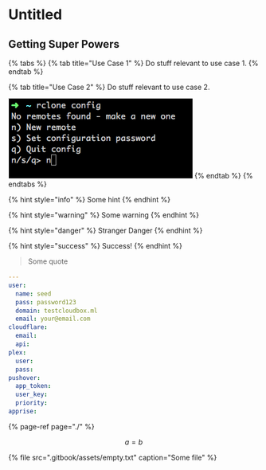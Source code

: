 # Untitled

## Getting Super Powers

{% tabs %}
{% tab title="Use Case 1" %}
Do stuff relevant to use case 1.
{% endtab %}

{% tab title="Use Case 2" %}
Do stuff relevant to use case 2.

![](.gitbook/assets/68747470733a2f2f692e696d6775722e636f6d2f76595a6e3953622e706e67-1-.png)
{% endtab %}
{% endtabs %}

{% hint style="info" %}
Some hint
{% endhint %}

{% hint style="warning" %}
Some warning
{% endhint %}

{% hint style="danger" %}
Stranger Danger
{% endhint %}

{% hint style="success" %}
Success!
{% endhint %}

> Some quote

```yaml
---
user:
  name: seed
  pass: password123
  domain: testcloudbox.ml
  email: your@email.com
cloudflare:
  email:
  api:
plex:
  user:
  pass:
pushover:
  app_token:
  user_key:
  priority:
apprise:

```

{% page-ref page="./" %}

$$
a = b
$$

{% file src=".gitbook/assets/empty.txt" caption="Some file" %}

